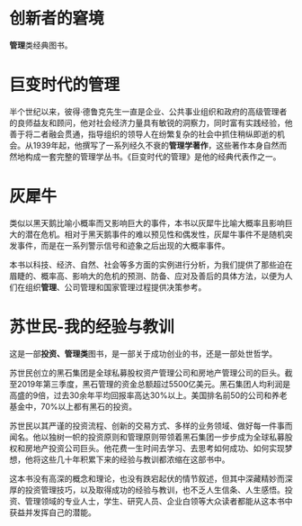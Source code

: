 # 创新者的窘境

**管理**类经典图书。

# 巨变时代的管理

半个世纪以来，彼得·德鲁克先生一直是企业、公共事业组织和政府的高级管理者的良师益友和顾问，他对社会经济力量具有敏锐的洞察力，同时富有实践经验，他善于将二者融会贯通，指导组织的领导人在纷繁复杂的社会中抓住稍纵即逝的机会。从1939年起，他撰写了一系列经久不衰的**管理学著作**，这些著作本身自然而然地构成一套完整的管理学丛书。《巨变时代的管理》是他的经典代表作之一。

# 灰犀牛

类似以黑天鹅比喻小概率而又影响巨大的事件，本书以灰犀牛比喻大概率且影响巨大的潜在危机。相对于黑天鹅事件的难以预见性和偶发性，灰犀牛事件不是随机突发事件，而是在一系列警示信号和迹象之后出现的大概率事件。

本书以科技、经济、自然、社会等多方面的实例进行分析，为我们提供了那些迫在眉睫的、概率高、影响大的危机的预测、防备、应对及善后的具体方法，以便为人们在组织**管理**、公司管理和国家管理过程提供决策参考。

# 苏世民-我的经验与教训

这是一部**投资、管理类**图书，是一部关于成功创业的书，还是一部处世哲学。

苏世民创立的黑石集团是全球私募股权资产管理公司和房地产管理公司的巨头。截至2019年第三季度，黑石管理的资金总额超过5500亿美元。黑石集团人均利润是高盛的9倍，过去30余年平均回报率高达30%以上。美国排名前50的公司和养老基金中，70%以上都有黑石的投资。

苏世民以其严谨的投资流程、创新的交易方式、多样的业务领域、做好每一件事而闻名。他以独树一帜的投资原则和管理原则带领着黑石集团一步步成为全球私募股权和房地产投资公司巨头。他花费一生时间去学习、去思考如何成功、如何实现梦想，他将这些几十年积累下来的经验与教训都浓缩在这部书中。

这本书没有高深的概念和理论，也没有跌宕起伏的情节叙述，但其中深藏精妙而深厚的投资管理技巧，以及取得成功的经验与教训，也不乏人生信条、人生感悟。投资、管理领域的专业人士，学生、研究人员、企业白领等大众读者都能从这本书中获益并发挥自己的潜能。
